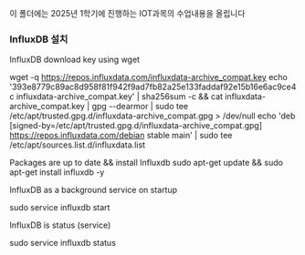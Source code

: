 이 폴더에는 2025년 1학기에 진행하는 IOT과목의 수업내용을 올립니다 



### InfluxDB 설치

InfluxDB download key using wget

  wget -q https://repos.influxdata.com/influxdata-archive_compat.key
  echo '393e8779c89ac8d958f81f942f9ad7fb82a25e133faddaf92e15b16e6ac9ce4c influxdata-archive_compat.key' | sha256sum -c && cat   influxdata-archive_compat.key | gpg --dearmor | sudo tee /etc/apt/trusted.gpg.d/influxdata-archive_compat.gpg > /dev/null
  echo 'deb [signed-by=/etc/apt/trusted.gpg.d/influxdata-archive_compat.gpg] https://repos.influxdata.com/debian stable main' | sudo tee /etc/apt/sources.list.d/influxdata.list


Packages are up to date && install Influxdb
 sudo apt-get update && sudo apt-get install influxdb -y

InfluxDB as a background service on startup

  sudo service influxdb start

InfluxDB is status (service)

  sudo service influxdb status
